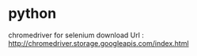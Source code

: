 # python
chromedriver for selenium download Url : http://chromedriver.storage.googleapis.com/index.html
